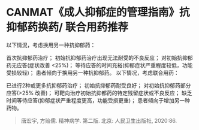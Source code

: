 # CANMAT《成人抑郁症的管理指南》抗抑郁药换药/ 联合用药推荐  

以下情況，考虑换用另一种抗抑郁药：

首次抗抑郁药治疗；
初始抗抑郁药治疗出现无法耐受的不良反应；
对初始抗抑郁药无应答(症状改善 <25%)；
等待应答的时间充裕(抑郁症状严重程度较低，功能受损较轻)；
患者倾向于换用另一种抗抑郁药。
以下情况，考虑联合用药：

已进行2种或更多抗抑郁药治疗；
初始抗抑郁药耐受良好；
对初始抗抑郁药部分应答(>25% 改善)；
可靶向治疗初始抗抑都药的特定残留症状或不良反应；
缺乏时间等待应答(抑郁症状严重程度更高，功能受损更重)；
患者倾向于增加另一种药物。  

> 唐宏宇, 方贻儒. 精神病学. 第二版. 北京: 人民卫生出版社, 2020:86.